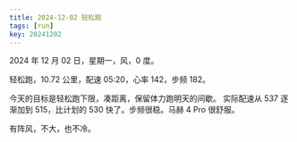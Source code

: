 ```yaml
---
title: 2024-12-02 轻松跑
tags: [run]
key: 20241202
---
```


2024 年 12 月 02 日，星期一，风，0 度。

轻松跑，10.72 公里，配速 05:20，心率 142，步频 182。

<!--more-->

今天的目标是轻松跑下限，凑距离，保留体力跑明天的间歇。 实际配速从 537 逐渐加到 515，比计划的 530 快了。步频很稳。马赫 4 Pro 很舒服。

有阵风，不大，也不冷。

<div class="strava-embed-placeholder" data-embed-type="activity" data-embed-id="13027681333" data-style="standard" data-from-embed="false"></div><script src="https://strava-embeds.com/embed.js"></script>
